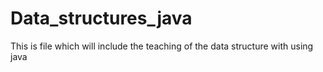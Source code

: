 # Data_structures_java
This is file which will include the teaching of the data structure with using java
